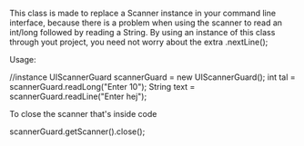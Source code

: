 This class is made to replace a Scanner instance in your command line interface, because there is a problem when using the scanner to read an int/long followed by reading a String.
By using an instance of this class through yout project, you need not worry about the extra .nextLine();

Usage:

//instance
UIScannerGuard scannerGuard = new UIScannerGuard();
int tal = scannerGuard.readLong("Enter 10");
String text = scannerGuard.readLine("Enter hej");

To close the scanner that's inside code

scannerGuard.getScanner().close();
